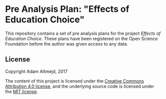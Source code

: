 # Pre Analysis Plan: "Effects of Education Choice"

This repository contains a set of pre analysis plans for the project *Effects of Education Choice*. These plans have been registered on the Open Science Foundation before the author was given access to any data.

## License

Copyright Adam Altmejd, 2017

The content of this project is licensed under the [Creative Commons Attribution 4.0 license](https://creativecommons.org/licenses/by/4.0/), and the underlying source code is licensed under the [MIT license](http://opensource.org/licenses/mit-license.php).